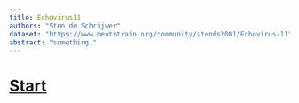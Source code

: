 ```yaml
---
title: Echovirus11
authors: "Sten de Schrijver"
dataset: "https://www.nextstrain.org/community/stends2001/Echovirus-11"
abstract: "something."
---
```


# [Start](https://www.nextstrain.org/community/stends2001/Echovirus-11)
